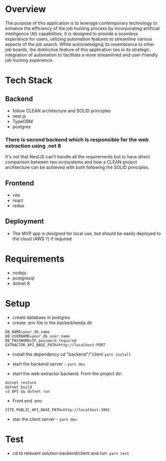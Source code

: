 # Overview

The purpose of this application is to leverage contemporary technology to enhance the efficiency of the job hunting process by incorporating artificial intelligence (AI) capabilities. It is designed to provide a seamless experience for users, utilizing automation features to streamline various aspects of the job search. While acknowledging its resemblance to other job boards, the distinctive feature of this application lies in its strategic integration of automation to facilitate a more streamlined and user-friendly job hunting experience.

# Tech Stack

## Backend

- follow CLEAN architecture and SOLID principles
- nest.js
- TypeORM
- postgres

### There is second backend which is responsible for the web extraction using .net 8

It's not that NestJS can't handle all the requirements but to have direct comparison between two ecosystems and how a CLEAN project architecture can be achieved with both following the SOLID principles.

## Frontend

- vite
- react
- redux

## Deployment

- The MVP app is designed for local use, but should be easily deployed to the cloud (AWS ?) if required

# Requirements

- nodejs
- postgresql
- dotnet 8

# Setup

- create database in postgres
- create .env file in the backed/nestjs dir

```
DB_NAME=your_db_name
DB_USERNAME=your_db_user_name
DB_PASSWORD=IF_password_required
EXTRACTOR_API_BASE_PATH=http://localhost:PORT
```

- install the dependency cd "backend"/"client `yarn install`

- start the backend server - `yarn dev`

- start the web extractor backend. From the project dir:

```
dotnet restore
dotnet build
cd API && dotnet run
```

- Front end .env

```
VITE_PUBLIC_API_BASE_PATH=http://localhost:3001
```

- star the client server - `yarn dev`

# Test

- cd to relevant solution backend/client and run: `yarn test`

